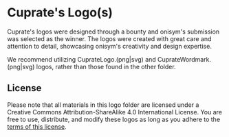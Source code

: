 # Cuprate's Logo(s)

Cuprate's logos were designed through a bounty and onisym's submission was selected as the winner. The logos were created with great care and attention to detail, showcasing onisym's creativity and design expertise.

We recommend utilizing CuprateLogo.(png|svg) and CuprateWordmark.(png|svg) logos, rather than those found in the other folder. 


## License 

Please note that all materials in this logo folder are licensed under a Creative Commons Attribution-ShareAlike 4.0 International License. You are free to use, distribute, and modify these logos as long as you adhere to the [terms of this license](http://creativecommons.org/licenses/by-sa/4.0/).

